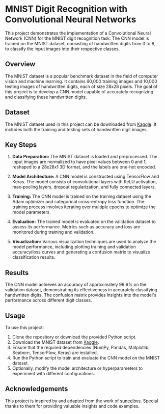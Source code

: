 # MNIST Digit Recognition with Convolutional Neural Networks

This project demonstrates the implementation of a Convolutional Neural Network (CNN) for the MNIST digit recognition task. The CNN model is trained on the MNIST dataset, consisting of handwritten digits from 0 to 9, to classify the input images into their respective classes.

## Overview

The MNIST dataset is a popular benchmark dataset in the field of computer vision and machine learning. It contains 60,000 training images and 10,000 testing images of handwritten digits, each of size 28x28 pixels. The goal of this project is to develop a CNN model capable of accurately recognizing and classifying these handwritten digits.

## Dataset

The MNIST dataset used in this project can be downloaded from [Kaggle](https://www.kaggle.com/code/kanncaa1/convolutional-neural-network-cnn-tutorial/data). It includes both the training and testing sets of handwritten digit images.

## Key Steps

1. **Data Preparation:** The MNIST dataset is loaded and preprocessed. The input images are normalized to have pixel values between 0 and 1, reshaped to a 28x28x1 3D format, and the labels are one-hot encoded.

2. **Model Architecture:** A CNN model is constructed using TensorFlow and Keras. The model consists of convolutional layers with ReLU activation, max-pooling layers, dropout regularization, and fully connected layers. 

3. **Training:** The CNN model is trained on the training dataset using the Adam optimizer and categorical cross-entropy loss function. The training process involves iterating over multiple epochs to optimize the model parameters.

4. **Evaluation:** The trained model is evaluated on the validation dataset to assess its performance. Metrics such as accuracy and loss are monitored during training and validation.

5. **Visualization:** Various visualization techniques are used to analyze the model performance, including plotting training and validation accuracy/loss curves and generating a confusion matrix to visualize classification results.

## Results

The CNN model achieves an accuracy of approximately 98.9% on the validation dataset, demonstrating its effectiveness in accurately classifying handwritten digits. The confusion matrix provides insights into the model's performance across different digit classes.

## Usage

To use this project:

1. Clone the repository or download the provided Python script.
2. Download the MNIST dataset from [Kaggle](https://www.kaggle.com/code/kanncaa1/convolutional-neural-network-cnn-tutorial/data).
3. Ensure that the required dependencies (NumPy, Pandas, Matplotlib, Seaborn, TensorFlow, Keras) are installed.
4. Run the Python script to train and evaluate the CNN model on the MNIST dataset.
5. Optionally, modify the model architecture or hyperparameters to experiment with different configurations.

## Acknowledgements

This project is inspired by and adapted from the work of [suneelbvs](https://github.com/suneelbvs/Deep-Learning-Projects/blob/main/CNN%20Projects/Computer%20Vision%20Tasks/MNIST/Simple%20CNN%20Model%20with%20Nice%20Tutorial.ipynb). Special thanks to them for providing valuable insights and code examples.

